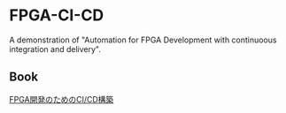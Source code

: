# FPGA-CI-CD
A demonstration of "Automation for FPGA Development with continuoous integration and delivery".

## Book
[FPGA開発のためのCI/CD構築](https://techbookfest.org/product/vpLidpdqxdG9ExXZSNdDtv?productVariantID=7kvdCQWbcikeH4gCXhJZaY)

